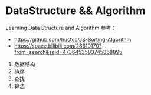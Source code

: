 # DataStructure && Algorithm
Learning Data Structure and Algorithm
参考：
- https://github.com/hustcc/JS-Sorting-Algorithm 
- https://space.bilibili.com/28610170?from=search&seid=4736453583745868895

1. 数据结构
2. 排序
3. 查找 
4. 算法
